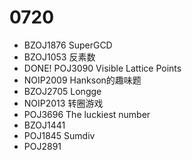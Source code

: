 # 0720

-  BZOJ1876 SuperGCD
-  BZOJ1053 反素数
-  DONE! POJ3090 Visible Lattice Points
-  NOIP2009 Hankson的趣味题
-  BZOJ2705 Longge
-  NOIP2013 转圈游戏
-  POJ3696 The luckiest number
-  BZOJ1441
-  POJ1845 Sumdiv
-  POJ2891
